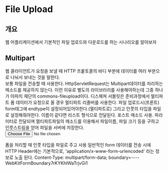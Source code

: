 # File Upload

## 개요
 웹 어플리케이션에서 기본적인 파일 업로드와 다운로드를 하는 시나리오를 알아보자

## Multipart
웹 클라이언트가 요청을 보낼 때 HTTP 프롵토콜의 바디 부분에 데이터를 여러 부분으로 나눠서 보내는 것을 말한다.<br>
보통 파일을 전송할 때 사용한다.
HttpServletRequest는 Multipart데이터를 처리하는 메소드를 제공하지 않는다. 이런 이유로 별도의 라이브러리를 사용해야하는데 그중 하나가 아파치 재단의 commons-fileupload이다.
디스패쳐 서블릿은 준비과정에서 멀티파트 폼 데이터가 요청으로 올 경우 멀티파트 리졸버를 사용한다.
파일 업로드시(프론트) form태그에 endtype이 설정되어있어야한다.(멀티파트로) 그리고 인풋의 타입을 파일로 설정해줘야한다. 이름이 같다면 리스트 형식으로 전달된다.
포스트 매소드 사용. 파라미터로 전달되며 멀티파트파일의 메소드를 이용해서 파일이름, 파일 크기 등을 구하고 인풋스트림을 얻어 파일을 서버에 저장한다.
<input type="file" name="reviewImg" id="reviewImageFileOpenInput" accept="image/*">

폼을 처리할 때 인풋 타입을 파일로 주고 사용
일반적인 form 데이터를 전송 시에 HTTP Header에는 기본적으로, 'application/x-www-form-urlencoded' 라는 정보로 노출 된다.
Content-Type: multipart/form-data; boundary=----WebKitFormBoundary7rKYKhIWaTrjvGi1